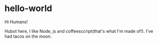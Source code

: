 # hello-world

Hi Humans!

Hubot here, I like Node, js and coffeesccript(that's what I'm made of!).
I've had tacos on the moon.
